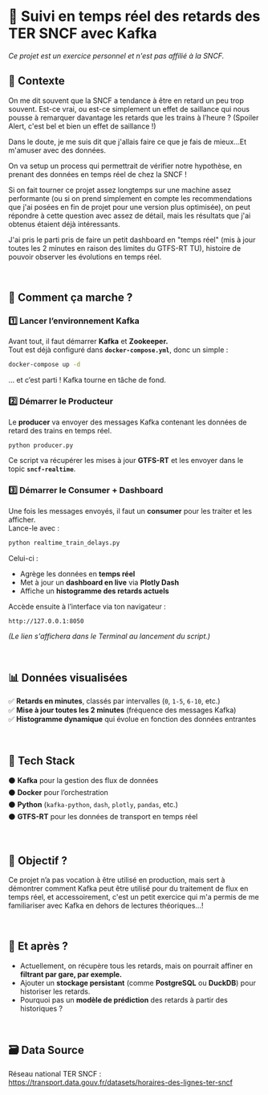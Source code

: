 # 🚆 Suivi en temps réel des retards des TER SNCF avec Kafka
*Ce projet est un exercice personnel et n'est pas affilié à la SNCF.*

## 🔎 Contexte
On me dit souvent que la SNCF a tendance à être en retard un peu trop souvent. Est-ce vrai, ou est-ce simplement un effet de saillance qui nous pousse à remarquer davantage les retards que les trains à l’heure ? (Spoiler Alert, c'est bel et bien un effet de saillance !)

Dans le doute, je me suis dit que j'allais faire ce que je fais de mieux...Et m'amuser avec des données. 

On va setup un process qui permettrait de vérifier notre hypothèse, en prenant des données en temps réel de chez la SNCF ! 

Si on fait tourner ce projet assez longtemps sur une machine assez performante (ou si on prend simplement en compte les recommendations que j'ai posées en fin de projet pour une version plus optimisée), on peut répondre à cette question avec assez de détail, mais les résultats que j'ai obtenus étaient déjà intéressants.

J'ai pris le parti pris de faire un petit dashboard en "temps réel" (mis à jour toutes les 2 minutes en raison des limites du GTFS-RT TU), histoire de pouvoir observer les évolutions en temps réel.

<br>

## 🚀 Comment ça marche ?

### 1️⃣ Lancer l’environnement Kafka

Avant tout, il faut démarrer **Kafka** et **Zookeeper.**\
Tout est déjà configuré dans **`docker-compose.yml`**, donc un simple :

```bash
docker-compose up -d
```

... et c’est parti ! Kafka tourne en tâche de fond.


### 2️⃣ Démarrer le Producteur

Le **producer** va envoyer des messages Kafka contenant les données de retard des trains en temps réel.

```bash
python producer.py
```

Ce script va récupérer les mises à jour **GTFS-RT** et les envoyer dans le topic **`sncf-realtime`**.


### 3️⃣ Démarrer le Consumer + Dashboard

Une fois les messages envoyés, il faut un **consumer** pour les traiter et les afficher.\
Lance-le avec :

```bash
python realtime_train_delays.py
```

Celui-ci :

- Agrège les données en **temps réel**
- Met à jour un **dashboard en live** via **Plotly Dash**
- Affiche un **histogramme des retards actuels**

Accède ensuite à l’interface via ton navigateur :

```
http://127.0.0.1:8050
```

*(Le lien s'affichera dans le Terminal au lancement du script.)*

<br>

## 📊 Données visualisées

✅ **Retards en minutes**, classés par intervalles (`0`, `1-5`, `6-10`, etc.)\
✅ **Mise à jour toutes les 2 minutes** (fréquence des messages Kafka)\
✅ **Histogramme dynamique** qui évolue en fonction des données entrantes

<br>

## 🏢 Tech Stack

⚫ **Kafka** pour la gestion des flux de données\
⚫ **Docker** pour l’orchestration\
⚫ **Python** (`kafka-python`, `dash`, `plotly`, `pandas`, etc.)\
⚫ **GTFS-RT** pour les données de transport en temps réel

<br>

## 🎯 Objectif ?

Ce projet n’a pas vocation à être utilisé en production, mais sert à démontrer comment Kafka peut être utilisé pour du traitement de flux en temps réel, et accessoirement, c'est un petit exercice qui m'a permis de me familiariser avec Kafka en dehors de lectures théoriques...!

<br>

## 📒 Et après ?

- Actuellement, on récupère tous les retards, mais on pourrait affiner en **filtrant par gare, par exemple.**
- Ajouter un **stockage persistant** (comme **PostgreSQL** ou **DuckDB**) pour historiser les retards.
- Pourquoi pas un **modèle de prédiction** des retards à partir des historiques ?

<br>

## 🗃️ Data Source 
Réseau national TER SNCF : https://transport.data.gouv.fr/datasets/horaires-des-lignes-ter-sncf
